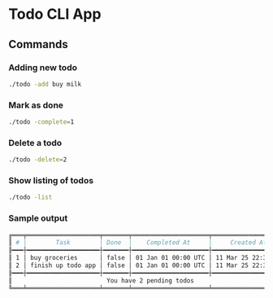 # Todo CLI App

## Commands

### Adding new todo

```bash
./todo -add buy milk
```

### Mark as done

```bash
./todo -complete=1
```

### Delete a todo

```bash
./todo -delete=2
```

### Show listing of todos

```bash
./todo -list
```

### Sample output

```bash
╔═══╤════════════════════╤═══════╤═════════════════════╤═════════════════════╗
║ # │        Task        │ Done  │    Completed At     │     Created At      ║
╟━━━┼━━━━━━━━━━━━━━━━━━━━┼━━━━━━━┼━━━━━━━━━━━━━━━━━━━━━┼━━━━━━━━━━━━━━━━━━━━━╢
║ 1 │ buy groceries      │ false │ 01 Jan 01 00:00 UTC │ 11 Mar 25 22:30 WIB ║
║ 2 │ finish up todo app │ false │ 01 Jan 01 00:00 UTC │ 11 Mar 25 22:30 WIB ║
╟━━━┼━━━━━━━━━━━━━━━━━━━━┼━━━━━━━┼━━━━━━━━━━━━━━━━━━━━━┼━━━━━━━━━━━━━━━━━━━━━╢
║                          You have 2 pending todos                          ║
╚═══╧════════════════════╧═══════╧═════════════════════╧═════════════════════╝
```
